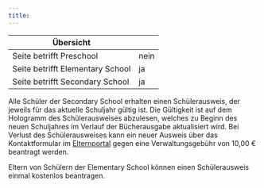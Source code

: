 ```yaml
---
title: 
---
```

| Übersicht | |
| --- | --- |
| Seite betrifft Preschool | nein |
| Seite betrifft Elementary School | ja |
| Seite betrifft Secondary School | ja |

Alle Schüler der Secondary School erhalten einen Schülerausweis, der jeweils für das aktuelle Schuljahr gültig ist. Die Gültigkeit ist auf dem Hologramm des Schülerausweises abzulesen, welches zu Beginn des neuen Schuljahres im Verlauf der Bücherausgabe aktualisiert wird. Bei Verlust des Schülerausweises kann ein neuer Ausweis über das Kontaktformular im [Elternportal](https://www.accadis-isb.eu/isb-anfragen-inquiries) gegen eine Verwaltungsgebühr von 10,00 € beantragt werden.

Eltern von Schülern der Elementary School können einen Schülerausweis einmal kostenlos beantragen.